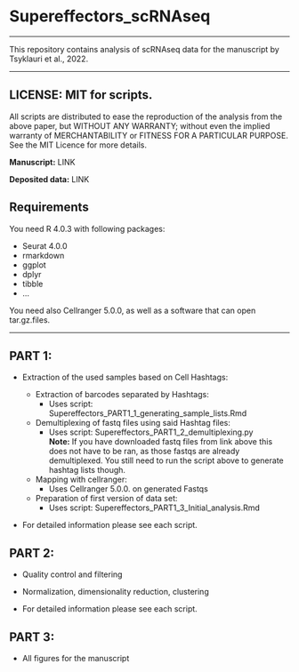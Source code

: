 # Supereffectors_scRNAseq

------------------------------------------------------------------------
This repository contains analysis of scRNAseq data for the manuscript by Tsyklauri et al., 2022. 

------------------------------------------------------------------------
## LICENSE: MIT for scripts.

All scripts are distributed to ease the reproduction of the analysis
from the above paper, but WITHOUT ANY WARRANTY; without even the 
implied warranty of MERCHANTABILITY or FITNESS FOR A PARTICULAR PURPOSE. 
See the MIT Licence for more details.

**Manuscript:** LINK

**Deposited data:** LINK

## Requirements

You need R 4.0.3 with following packages:
* Seurat 4.0.0
* rmarkdown
* ggplot
* dplyr
* tibble
* ...

You need also Cellranger 5.0.0, as well as a software that can open 
tar.gz.files.

------------------------------------------------------------------------

## PART 1:
- Extraction of the used samples based on Cell Hashtags:  
	
	- Extraction of barcodes separated by Hashtags:
		- Uses script: Supereffectors_PART1_1_generating_sample_lists.Rmd
	- Demultiplexing of fastq files using said Hashtag files:
		- Uses script: Supereffectors_PART1_2_demultiplexing.py  
	    **Note:** If you have downloaded fastq files from link above this
	    does not have to be ran, as those fastqs are already demultiplexed.
	    You still need to run the script above to generate hashtag lists though.
	- Mapping with cellranger:
		- Uses Cellranger 5.0.0. on generated Fastqs
	- Preparation of first version of data set: 
		- Uses script: Supereffectors_PART1_3_Initial_analysis.Rmd

- For detailed information please see each script.


## PART 2:
- Quality control and filtering
- Normalization, dimensionality reduction, clustering

- For detailed information please see each script.

## PART 3:
- All figures for the manuscript
